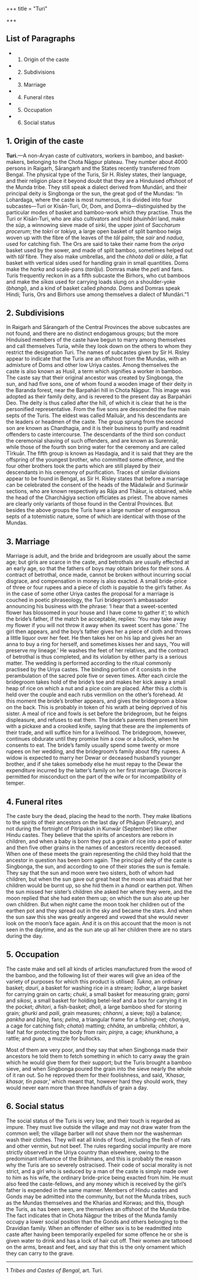 +++
title = "Turi"

+++

## List of Paragraphs

+ 1. Origin of the caste 
+ 2. Subdivisions 
+ 3. Marriage 
+ 4. Funeral rites 
+ 5. Occupation 
+ 6. Social status 


## 1. Origin of the caste

**Turi.**—A non-Aryan caste of cultivators, workers in bamboo, and basket-makers, belonging to the Chota Nāgpur plateau. They number about 4000 persons in Raigarh, Sārangarh and the States recently transferred from Bengal. The physical type of the Turis, Sir H. Risley states, their language, and their religion place it beyond doubt that they are a Hinduised offshoot of the Munda tribe. They still speak a dialect derived from Mundāri, and their principal deity is Singbonga or the sun, the great god of the Mundas: “In Lohardaga, where the caste is most numerous, it is divided into four subcastes—Turi or Kisān-Turi, Or, Dom, and Domra—distinguished by the particular modes of basket and bamboo-work which they practise. Thus the Turi or Kisān-Turi, who are also cultivators and hold *bhuinhāri* land, make the *sūp*, a winnowing sieve made of *sirki*, the upper joint of *Saccharum procerum*; the *tokri* or *tokiya*, a large open basket of split bamboo twigs woven up with the fibre of the leaves of the *tāl* palm; the *sair* and *nadua*, used for catching fish. The Ors are said to take their name from the *oriya* basket used by the sower, and made of split bamboo, sometimes helped out with *tāl* fibre. They also make umbrellas, and the *chhota dali* or *dāla*, a flat basket with vertical sides used for handling grain in small quantities. Doms make the *harka* and scale-pans \(*tarāju*\). Domras make the *peti* and fans. Turis frequently reckon in as a fifth subcaste the Birhors, who cut bamboos and make the *sīkas* used for carrying loads slung on a shoulder-yoke \(*bhangi*\), and a kind of basket called *phanda*. Doms and Domras speak Hindi; Turis, Ors and Birhors use among themselves a dialect of Mundāri.”1 



## 2. Subdivisions

In Raigarh and Sārangarh of the Central Provinces the above subcastes are not found, and there are no distinct endogamous groups; but the more Hinduised members of the caste have begun to marry among themselves and call themselves Turia, while they look down on the others to whom they restrict the designation Turi. The names of subcastes given by Sir H. Risley appear to indicate that the Turis are an offshoot from the Mundas, with an admixture of Doms and other low Uriya castes. Among themselves the caste is also known as Husil, a term which signifies a worker in bamboo. The caste say that their original ancestor was created by Singbonga, the sun, and had five sons, one of whom found a wooden image of their deity in the Baranda forest, near the Barpahāri hill in Chota Nāgpur. This image was adopted as their family deity, and is revered to the present day as Barpahāri Deo. The deity is thus called after the hill, of which it is clear that he is the personified representative. From the five sons are descended the five main septs of the Turis. The eldest was called Mailuār, and his descendants are the leaders or headmen of the caste. The group sprung from the second son are known as Chardhagia, and it is their business to purify and readmit offenders to caste intercourse. The descendants of the third son conduct the ceremonial shaving of such offenders, and are known as Surennār, while those of the fourth son bring water for the ceremony and are called Tīrkuār. The fifth group is known as Hasdagia, and it is said that they are the offspring of the youngest brother, who committed some offence, and the four other brothers took the parts which are still played by their descendants in his ceremony of purification. Traces of similar divisions appear to be found in Bengal, as Sir H. Risley states that before a marriage can be celebrated the consent of the heads of the Mādalwār and Surinwār sections, who are known respectively as Rāja and Thākur, is obtained, while the head of the Charchāgiya section officiates as priest. The above names are clearly only variants of those found in the Central Provinces. But besides the above groups the Turis have a large number of exogamous septs of a totemistic nature, some of which are identical with those of the Mundas. 



## 3. Marriage

Marriage is adult, and the bride and bridegroom are usually about the same age; but girls are scarce in the caste, and betrothals are usually effected at an early age, so that the fathers of boys may obtain brides for their sons. A contract of betrothal, once made, cannot be broken without incurring social disgrace, and compensation in money is also exacted. A small bride-price of three or four rupees and a piece of cloth is payable to the girl’s father. As in the case of some other Uriya castes the proposal for a marriage is couched in poetic phraseology, the Turi bridegroom’s ambassador announcing his business with the phrase: ‘I hear that a sweet-scented flower has blossomed in your house and I have come to gather it’; to which the bride’s father, if the match be acceptable, replies: ‘You may take away my flower if you will not throw it away when its sweet scent has gone.’ The girl then appears, and the boy’s father gives her a piece of cloth and throws a little liquor over her feet. He then takes her on his lap and gives her an anna to buy a ring for herself, and sometimes kisses her and says, ‘You will preserve my lineage.’ He washes the feet of her relatives, and the contract of betrothal is thus completed, and its violation by either party is a serious matter. The wedding is performed according to the ritual commonly practised by the Uriya castes. The binding portion of it consists in the perambulation of the sacred pole five or seven times. After each circle the bridegroom takes hold of the bride’s toe and makes her kick away a small heap of rice on which a nut and a pice coin are placed. After this a cloth is held over the couple and each rubs vermilion on the other’s forehead. At this moment the bride’s brother appears, and gives the bridegroom a blow on the back. This is probably in token of his wrath at being deprived of his sister. A meal of rice and fowls is set before the bridegroom, but he feigns displeasure, and refuses to eat them. The bride’s parents then present him with a pickaxe and a crooked knife, saying that these are the implements of their trade, and will suffice him for a livelihood. The bridegroom, however, continues obdurate until they promise him a cow or a bullock, when he consents to eat. The bride’s family usually spend some twenty or more rupees on her wedding, and the bridegroom’s family about fifty rupees. A widow is expected to marry her Dewar or deceased husband’s younger brother, and if she takes somebody else he must repay to the Dewar the expenditure incurred by the latter’s family on her first marriage. Divorce is permitted for misconduct on the part of the wife or for incompatibility of temper. 



## 4. Funeral rites

The caste bury the dead, placing the head to the north. They make libations to the spirits of their ancestors on the last day of Phāgun \(February\), and not during the fortnight of Pitripaksh in Kunwār \(September\) like other Hindu castes. They believe that the spirits of ancestors are reborn in children, and when a baby is born they put a grain of rice into a pot of water and then five other grains in the names of ancestors recently deceased. When one of these meets the grain representing the child they hold that the ancestor in question has been born again. The principal deity of the caste is Singbonga, the sun, and according to one of their stories the sun is female. They say that the sun and moon were two sisters, both of whom had children, but when the sun gave out great heat the moon was afraid that her children would be burnt up, so she hid them in a *handi* or earthen pot. When the sun missed her sister’s children she asked her where they were, and the moon replied that she had eaten them up; on which the sun also ate up her own children. But when night came the moon took her children out of the earthen pot and they spread out in the sky and became the stars. And when the sun saw this she was greatly angered and vowed that she would never look on the moon’s face again. And it is on this account that the moon is not seen in the daytime, and as the sun ate up all her children there are no stars during the day. 



## 5. Occupation

The caste make and sell all kinds of articles manufactured from the wood of the bamboo, and the following list of their wares will give an idea of the variety of purposes for which this product is utilised: *Tukna*, an ordinary basket; *dauri*, a basket for washing rice in a stream; *lodhar*, a large basket for carrying grain on carts; *chuki*, a small basket for measuring grain; *garni* and *sikosi*, a small basket for holding betel-leaf and a box for carrying it in the pocket; *dhitori*, a fish-basket; *dholi*, a large bamboo shed for storing grain; *ghurki* and *paili*, grain measures; *chhanni*, a sieve; *taji*\) a balance; *pankha* and *bijna*, fans; *pelna*, a triangular frame for a fishing-net; *choniya*, a cage for catching fish; *chatai*\) matting; *chhāta*, an umbrella; *chhitori*, a leaf hat for protecting the body from rain; *pinjra*, a cage; *khunkhuna*, a rattle; and *guna*, a muzzle for bullocks. 

Most of them are very poor, and they say that when Singbonga made their ancestors he told them to fetch something in which to carry away the grain which he would give them for their support; but the Turis brought a bamboo sieve, and when Singbonga poured the grain into the sieve nearly the whole of it ran out. So he reproved them for their foolishness, and said, ‘*Khasar, khasar, tīn pasar*,’ which meant that, however hard they should work, they would never earn more than three handfuls of grain a day. 



## 6. Social status

The social status of the Turis is very low, and their touch is regarded as impure. They must live outside the village and may not draw water from the common well; the village barber will not shave them nor the washerman wash their clothes. They will eat all kinds of food, including the flesh of rats and other vermin, but not beef. The rules regarding social impurity are more strictly observed in the Uriya country than elsewhere, owing to the predominant influence of the Brāhmans, and this is probably the reason why the Turis are so severely ostracised. Their code of social morality is not strict, and a girl who is seduced by a man of the caste is simply made over to him as his wife, the ordinary bride-price being exacted from him. He must also feed the caste-fellows, and any money which is received by the girl’s father is expended in the same manner. Members of Hindu castes and Gonds may be admitted into the community, but not the Munda tribes, such as the Mundas themselves and the Kharias and Korwas; and this, though the Turis, as has been seen, are themselves an offshoot of the Munda tribe. The fact indicates that in Chota Nāgpur the tribes of the Munda family occupy a lower social position than the Gonds and others belonging to the Dravidian family. When an offender of either sex is to be readmitted into caste after having been temporarily expelled for some offence he or she is given water to drink and has a lock of hair cut off. Their women are tattooed on the arms, breast and feet, and say that this is the only ornament which they can carry to the grave. 



* * *

1 *Tribes and Castes of Bengal*, art. Turi. 



